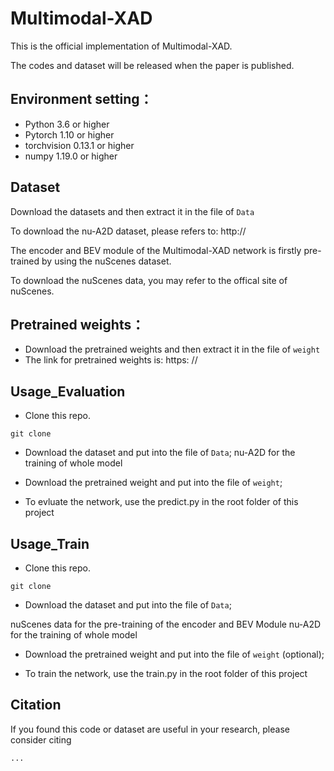 # Multimodal-XAD
This is the official implementation of Multimodal-XAD.

The codes and dataset will be released when the paper is published.

## Environment setting：
* Python 3.6 or higher
* Pytorch 1.10 or higher
* torchvision 0.13.1 or higher
* numpy 1.19.0 or higher 

## Dataset
Download the datasets and then extract it in the file of `Data`

To download the nu-A2D dataset, please refers to: http://

The encoder and BEV module of the Multimodal-XAD network is firstly pre-trained by using the nuScenes dataset.

To download the nuScenes data, you may refer to the offical site of nuScenes.

## Pretrained weights：
* Download the pretrained weights and then extract it in the file of `weight`
* The link for pretrained weights is: https: //

## Usage_Evaluation
* Clone this repo.
```
git clone 
```

* Download the dataset and put into the file of `Data`;
nu-A2D for the training of whole model
* Download the pretrained weight and put into the file of `weight`;

* To evluate the network, use the predict.py in the root folder of this project


## Usage_Train
* Clone this repo.
```
git clone 
```

* Download the dataset and put into the file of `Data`;

nuScenes data for the pre-training of the encoder and BEV Module
nu-A2D for the training of whole model

* Download the pretrained weight and put into the file of `weight` (optional);

* To train the network, use the train.py in the root folder of this project

## Citation
If you found this code or dataset are useful in your research, please consider citing
```
...
```
